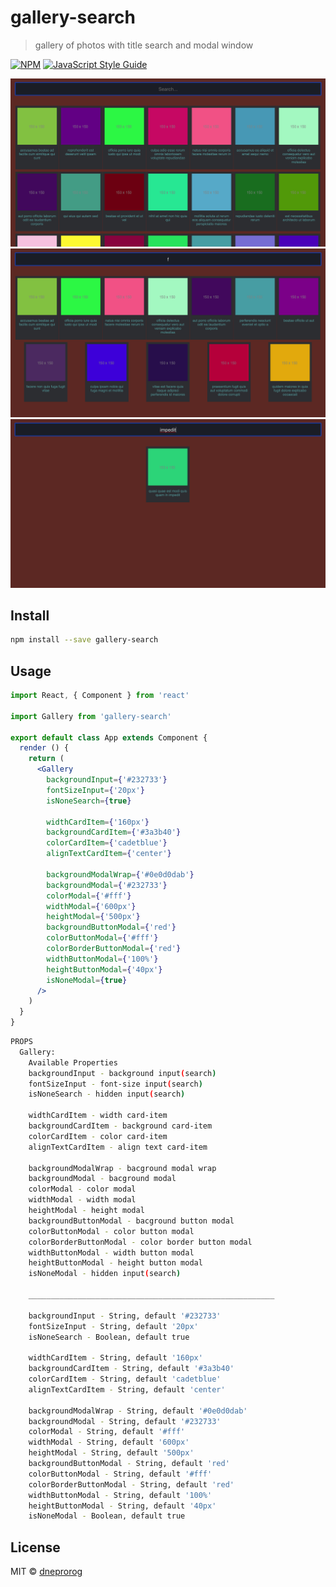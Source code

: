 # gallery-search

> gallery of photos with title search and modal window

[![NPM](https://img.shields.io/npm/v/gallery-search.svg)](https://www.npmjs.com/package/gallery-search) [![JavaScript Style Guide](https://img.shields.io/badge/code_style-standard-brightgreen.svg)](https://standardjs.com)

![Иллюстрация к проекту 1](https://github.com/dneprorog/gallery-with-search/blob/master/img/gallery-search.png)
![Иллюстрация к проекту 2](https://github.com/dneprorog/gallery-with-search/blob/master/img/gallery-search-1.png)
![Иллюстрация к проекту 3](https://github.com/dneprorog/gallery-with-search/blob/master/img/gallery-search-2.png)
## Install

```bash
npm install --save gallery-search
```

## Usage

```jsx
import React, { Component } from 'react'

import Gallery from 'gallery-search'

export default class App extends Component {
  render () {
    return (
      <Gallery
        backgroundInput={'#232733'}
        fontSizeInput={'20px'}
        isNoneSearch={true}

        widthCardItem={'160px'}
        backgroundCardItem={'#3a3b40'}
        colorCardItem={'cadetblue'}
        alignTextCardItem={'center'}

        backgroundModalWrap={'#0e0d0dab'}
        backgroundModal={'#232733'}
        colorModal={'#fff'}
        widthModal={'600px'}
        heightModal={'500px'}
        backgroundButtonModal={'red'}
        colorButtonModal={'#fff'}
        colorBorderButtonModal={'red'}
        widthButtonModal={'100%'}
        heightButtonModal={'40px'}
        isNoneModal={true}
      />
    )
  }
}
```

```bash
PROPS
  Gallery: 
    Available Properties
    backgroundInput - background input(search)
    fontSizeInput - font-size input(search)
    isNoneSearch - hidden input(search)
    
    widthCardItem - width card-item
    backgroundCardItem - background card-item
    colorCardItem - color card-item
    alignTextCardItem - align text card-item
    
    backgroundModalWrap - bacground modal wrap
    backgroundModal - bacground modal
    colorModal - color modal
    widthModal - width modal
    heightModal - height modal
    backgroundButtonModal - bacground button modal
    colorButtonModal - color button modal
    colorBorderButtonModal - color border button modal
    widthButtonModal - width button modal
    heightButtonModal - height button modal
    isNoneModal - hidden input(search)
    
    _______________________________________________________
    
    backgroundInput - String, default '#232733'
    fontSizeInput - String, default '20px'
    isNoneSearch - Boolean, default true
    
    widthCardItem - String, default '160px'
    backgroundCardItem - String, default '#3a3b40'
    colorCardItem - String, default 'cadetblue'
    alignTextCardItem - String, default 'center'
    
    backgroundModalWrap - String, default '#0e0d0dab'
    backgroundModal - String, default '#232733'
    colorModal - String, default '#fff'
    widthModal - String, default '600px'
    heightModal - String, default '500px'
    backgroundButtonModal - String, default 'red'
    colorButtonModal - String, default '#fff'
    colorBorderButtonModal - String, default 'red'
    widthButtonModal - String, default '100%'
    heightButtonModal - String, default '40px'
    isNoneModal - Boolean, default true
```



## License

MIT © [dneprorog](https://github.com/dneprorog)
